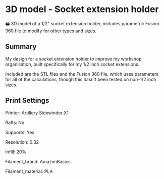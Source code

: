 # 3D model - Socket extension holder
🖨 3D model of a 1/2" socket extension holder, includes parametric Fusion 360 file to modify for other types and sizes.

## Summary

My design for a socket extension holder to improve my workshop organisation, built specifically for my 1/2 inch socket extensions.

Included are the STL files and the Fusion 360 file, which uses parameters for all of the calculations, though this hasn't been tested on non-1/2 inch sizes.

## Print Settings

Printer:
Artillery Sidewinder X1

Rafts:
No

Supports:
Yes

Resolution:
0.32

Infill:
20%

Filament_brand:
AmazonBasics

Filament_material:
PLA
